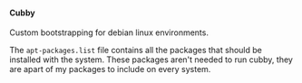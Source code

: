 #### Cubby
Custom bootstrapping for debian linux environments.

The `apt-packages.list` file contains all the packages that should be installed
with the system. These packages aren't needed to run cubby, they are apart of my
packages to include on every system.

